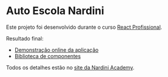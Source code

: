 # Auto Escola Nardini

Este projeto foi desenvolvido durante o curso [React Profissional](https://nardiniacademy.com).

Resultado final:

- [Demonstração online da aplicação](https://autoescola-nardini.vercel.app/)
- [Biblioteca de componentes](https://master--5f1eff5e22eade0022d4d27d.chromatic.com)

Todos os detalhes estão no [site da Nardini Academy](https://nardiniacademy.com).

